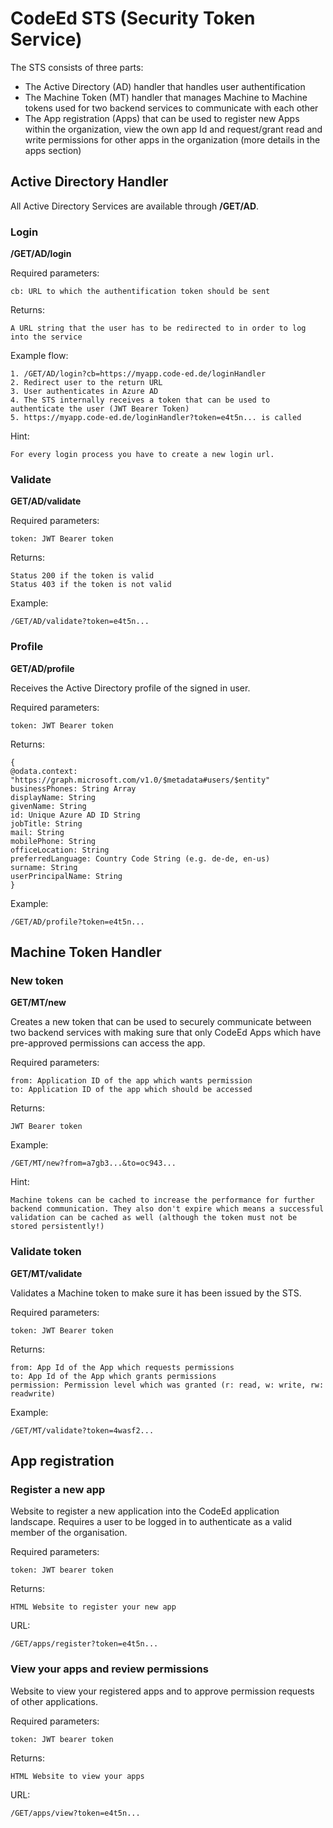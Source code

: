 # CodeEd STS (Security Token Service)

The STS consists of three parts:
* The Active Directory (AD) handler that handles user authentification
* The Machine Token (MT) handler that manages Machine to Machine tokens used for two backend services to communicate with each other
* The App registration (Apps) that can be used to register new Apps within the organization, view the own app Id and request/grant read and write permissions for other apps in the organization (more details in the apps section)

## Active Directory Handler

All Active Directory Services are available through **/GET/AD**.

### Login

**/GET/AD/login**

Required parameters:
```
cb: URL to which the authentification token should be sent
```
Returns: 
```
A URL string that the user has to be redirected to in order to log into the service
```
Example flow:
```
1. /GET/AD/login?cb=https://myapp.code-ed.de/loginHandler
2. Redirect user to the return URL
3. User authenticates in Azure AD
4. The STS internally receives a token that can be used to authenticate the user (JWT Bearer Token)
5. https://myapp.code-ed.de/loginHandler?token=e4t5n... is called
```
Hint:
```
For every login process you have to create a new login url.
```
### Validate

**GET/AD/validate**

Required parameters:
```
token: JWT Bearer token
```
Returns:
```
Status 200 if the token is valid
Status 403 if the token is not valid
```
Example:
```
/GET/AD/validate?token=e4t5n...
```

### Profile

**GET/AD/profile**

Receives the Active Directory profile of the signed in user.

Required parameters:

```
token: JWT Bearer token
```

Returns:
```
{
@odata.context: "https://graph.microsoft.com/v1.0/$metadata#users/$entity"
businessPhones: String Array
displayName: String
givenName: String
id: Unique Azure AD ID String
jobTitle: String
mail: String
mobilePhone: String
officeLocation: String
preferredLanguage: Country Code String (e.g. de-de, en-us)
surname: String
userPrincipalName: String
}
```

Example:
```
/GET/AD/profile?token=e4t5n...
```

## Machine Token Handler

### New token

**GET/MT/new**

Creates a new token that can be used to securely communicate between two backend services with making sure that only CodeEd Apps which have pre-approved permissions can access the app.

Required parameters:
```
from: Application ID of the app which wants permission
to: Application ID of the app which should be accessed
```

Returns:
```
JWT Bearer token
```

Example:
```
/GET/MT/new?from=a7gb3...&to=oc943...
```

Hint:
```
Machine tokens can be cached to increase the performance for further backend communication. They also don't expire which means a successful validation can be cached as well (although the token must not be stored persistently!) 
```

### Validate token

**GET/MT/validate**

Validates a Machine token to make sure it has been issued by the STS.

Required parameters:
```
token: JWT Bearer token
```

Returns:
```
from: App Id of the App which requests permissions
to: App Id of the App which grants permissions
permission: Permission level which was granted (r: read, w: write, rw: readwrite)
```
Example:
```
/GET/MT/validate?token=4wasf2...
```



## App registration

### Register a new app

Website to register a new application into the CodeEd application landscape. Requires a user to be logged in to authenticate as a valid member of the organisation.

Required parameters:
```
token: JWT bearer token
```
Returns:
```
HTML Website to register your new app
```
URL:
```
/GET/apps/register?token=e4t5n...
```

### View your apps and review permissions

Website to view your registered apps and to approve permission requests of other applications.

Required parameters:
```
token: JWT bearer token
```
Returns:
```
HTML Website to view your apps
```
URL:
```
/GET/apps/view?token=e4t5n...
```
